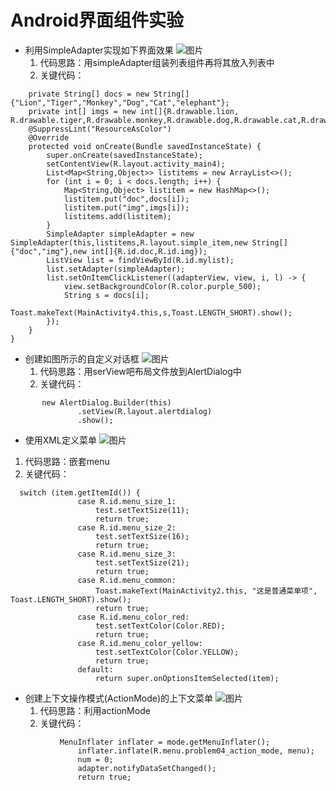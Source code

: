  # Android界面组件实验
 - 利用SimpleAdapter实现如下界面效果
![图片](screenshot/1.png)
   1. 代码思路：用simpleAdapter组装列表组件再将其放入列表中
   2. 关键代码：
```public class MainActivity4 extends AppCompatActivity {
    private String[] docs = new String[]{"Lion","Tiger","Monkey","Dog","Cat","elephant"};
    private int[] imgs = new int[]{R.drawable.lion, R.drawable.tiger,R.drawable.monkey,R.drawable.dog,R.drawable.cat,R.drawable.elephant};
    @SuppressLint("ResourceAsColor")
    @Override
    protected void onCreate(Bundle savedInstanceState) {
        super.onCreate(savedInstanceState);
        setContentView(R.layout.activity_main4);
        List<Map<String,Object>> listitems = new ArrayList<>();
        for (int i = 0; i < docs.length; i++) {
            Map<String,Object> listitem = new HashMap<>();
            listitem.put("doc",docs[i]);
            listitem.put("img",imgs[i]);
            listitems.add(listitem);
        }
        SimpleAdapter simpleAdapter = new SimpleAdapter(this,listitems,R.layout.simple_item,new String[]{"doc","img"},new int[]{R.id.doc,R.id.img});
        ListView list = findViewById(R.id.mylist);
        list.setAdapter(simpleAdapter);
        list.setOnItemClickListener((adapterView, view, i, l) -> {
            view.setBackgroundColor(R.color.purple_500);
            String s = docs[i];
            Toast.makeText(MainActivity4.this,s,Toast.LENGTH_SHORT).show();
        });
    }
}
 ```

 - 创建如图所示的自定义对话框
![图片](screenshot/2.png)
   1. 代码思路：用serView吧布局文件放到AlertDialog中
   2. 关键代码：
 ```         setContentView(R.layout.activity_main);
        new AlertDialog.Builder(this)
                .setView(R.layout.alertdialog)
                .show();
 ```

  - 使用XML定义菜单
![图片](screenshot/3.png)
   1. 代码思路：嵌套menu
   2. 关键代码：
 ```        
   switch (item.getItemId()) {
                case R.id.menu_size_1:
                    test.setTextSize(11);
                    return true;
                case R.id.menu_size_2:
                    test.setTextSize(16);
                    return true;
                case R.id.menu_size_3:
                    test.setTextSize(21);
                    return true;
                case R.id.menu_common:
                    Toast.makeText(MainActivity2.this, "这是普通菜单项", Toast.LENGTH_SHORT).show();
                    return true;
                case R.id.menu_color_red:
                    test.setTextColor(Color.RED);
                    return true;
                case R.id.menu_color_yellow:
                    test.setTextColor(Color.YELLOW);
                    return true;
                default:
                    return super.onOptionsItemSelected(item);
 ```

 - 创建上下文操作模式(ActionMode)的上下文菜单
![图片](screenshot/4.png)
   1. 代码思路：利用actionMode
   2. 关键代码：
 ```        
          	MenuInflater inflater = mode.getMenuInflater();
                inflater.inflate(R.menu.problem04_action_mode, menu);
                num = 0;
                adapter.notifyDataSetChanged();
                return true;
 ```